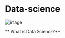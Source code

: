 # Data-science
![image](https://lh5.googleusercontent.com/01SON6q5uQvt_iIaBQji65XzeAZxaef_5tg35MKY5k3F9SzeaC3b-9rrTY3ry7wwXgOizT_DPnxcwa3WV4DrWTz1FrLEBky4J1Ed2AHbVHa48mx1AHuaDWjLfPlb0M8WhrQJloas)

** What is Data Science?**

